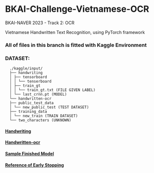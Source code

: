 # BKAI-Challenge-Vietnamese-OCR
BKAI-NAVER 2023 - Track 2: OCR

Vietnamese Handwritten Text Recognition, using PyTorch framework
### All of files in this branch is fitted with Kaggle Environment
### DATASET: 

      ./kaggle/input/
      ├── handwriting
      │ ├── tensorboard
      │ │ └── tenserboard
      │ ├── train_gt
      │ │ └── train_gt.txt (FILE GIVEN LABEL)
      │ └── last_crnn.pt (MODEL)
      └── handwritten-ocr
      ├── public_test_data
      │ └── new_public_test (TEST DATASET)
      ├── training_data
      │ └── new_train (TRAIN DATASET)
      └── two_characters (UNKNOWN)

#### [Handwriting](https://www.kaggle.com/datasets/phmnhnguyt/handwriting/)
#### [Handwritten-ocr](https://www.kaggle.com/datasets/ldmkstn/handwritten-ocr/)
#### [Sample Finished Model](https://github.com/Bjarten/early-stopping-pytorch/blob/master/MNIST_Early_Stopping_example.ipynb)
#### [Reference of Early Stopping](https://github.com/Bjarten/early-stopping-pytorch/blob/master/pytorchtools.py)
